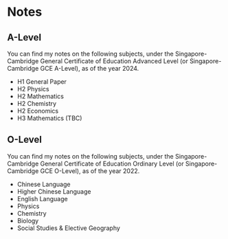 # Notes

## A-Level
You can find my notes on the following subjects, under the Singapore-Cambridge General Certificate of Education Advanced Level (or Singapore-Cambridge GCE A-Level), as of the year 2024.

- H1 General Paper
- H2 Physics
- H2 Mathematics
- H2 Chemistry
- H2 Economics
- H3 Mathematics (TBC)

## O-Level
You can find my notes on the following subjects, under the Singapore-Cambridge General Certificate of Education Ordinary Level (or Singapore-Cambridge GCE O-Level), as of the year 2022.

- Chinese Language
- Higher Chinese Language
- English Language
- Physics
- Chemistry
- Biology
- Social Studies & Elective Geography